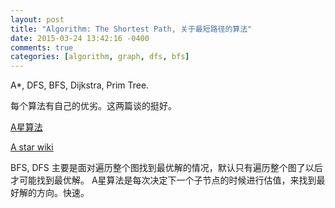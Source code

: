 ```yaml
---
layout: post
title: "Algorithm: The Shortest Path, 关于最短路径的算法"
date: 2015-03-24 13:42:16 -0400
comments: true
categories: [algorithm, graph, dfs, bfs]
---
```


A*, DFS, BFS, Dijkstra, Prim Tree.

每个算法有自己的优劣。这两篇谈的挺好。

[A星算法](http://zhidao.baidu.com/question/513691934.html)

[A star wiki](http://zh.wikipedia.org/wiki/A\*%E6%90%9C%E5%AF%BB%E7%AE%97%E6%B3%95)

BFS, DFS 主要是面对遍历整个图找到最优解的情况，默认只有遍历整个图了以后才可能找到最优解。
A星算法是每次决定下一个子节点的时候进行估值，来找到最好解的方向。快速。


